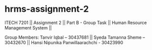 # hrms-assignment-2

ITECH 7201 ||
Assignment 2 ||
Part B  - Group Task ||
Human Resource Management System ||

 
Group Members:
Tanvir Iqbal – 30437681 ||
Syeda Tamanna Sheme – 30432670 ||
Hansi Nipunika Panwillaarachchi  - 30423990 
